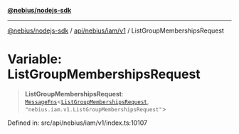 [**@nebius/nodejs-sdk**](../../../../../README.md)

---

[@nebius/nodejs-sdk](../../../../../README.md) / [api/nebius/iam/v1](../README.md) / ListGroupMembershipsRequest

# Variable: ListGroupMembershipsRequest

> **ListGroupMembershipsRequest**: [`MessageFns`](../../../../../runtime/protos/core/interfaces/MessageFns.md)\<[`ListGroupMembershipsRequest`](../interfaces/ListGroupMembershipsRequest.md), `"nebius.iam.v1.ListGroupMembershipsRequest"`\>

Defined in: src/api/nebius/iam/v1/index.ts:10107
